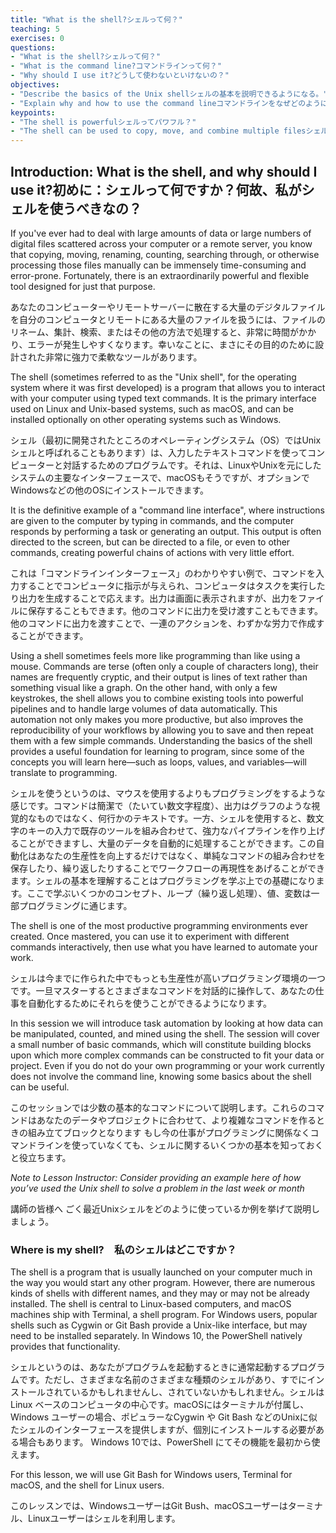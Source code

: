 ```yaml
---
title: "What is the shell?シェルって何？"
teaching: 5
exercises: 0
questions:
- "What is the shell?シェルって何？"
- "What is the command line?コマンドラインって何？"
- "Why should I use it?どうして使わないといけないの？"
objectives:
- "Describe the basics of the Unix shellシェルの基本を説明できるようになる。"
- "Explain why and how to use the command lineコマンドラインをなぜどのように使うのか説明できるようになる"
keypoints:
- "The shell is powerfulシェルってパワフル？"
- "The shell can be used to copy, move, and combine multiple filesシェルは、複数のファイルをコピーしたり、移動したり、結合するために使うことができます。"
---
```

## Introduction: What is the shell, and why should I use it?初めに：シェルって何ですか？何故、私がシェルを使うべきなの？

If you've ever had to deal with large amounts of data or large numbers of digital files scattered across your computer or a remote server, you know that copying, moving, renaming, counting, searching through, or otherwise processing those files manually can be immensely time-consuming and error-prone. Fortunately, there is an extraordinarily powerful and flexible tool designed for just that purpose.

あなたのコンピューターやリモートサーバーに散在する大量のデジタルファイルを自分のコンピュータとリモートにある大量のファイルを扱うには、ファイルのリネーム、集計、検索、またはその他の方法で処理すると、非常に時間がかかり、エラーが発生しやすくなります。幸いなことに、まさにその目的のために設計された非常に強力で柔軟なツールがあります。

The shell (sometimes referred to as the "Unix shell", for the operating system where it was first developed) is a program that allows you to interact with your computer using typed text commands. It is the primary interface used on Linux and Unix-based systems, such as macOS, and can be installed optionally on other operating systems such as Windows. 

シェル（最初に開発されたところのオペレーティングシステム（OS）ではUnixシェルと呼ばれることもあります）は、入力したテキストコマンドを使ってコンピューターと対話するためのプログラムです。それは、LinuxやUnixを元にしたシステムの主要なインターフェースで、macOSもそうですが、オプションでWindowsなどの他のOSにインストールできます。

It is the definitive example of a "command line interface", where instructions are given to the computer by typing in commands, and the computer responds by performing a task or generating an output. This output is often directed to the screen, but can be directed to a file, or even to other commands, creating powerful chains of actions with very little effort.

これは「コマンドラインインターフェース」のわかりやすい例で、コマンドを入力することでコンピュータに指示が与えられ、コンピュータはタスクを実行したり出力を生成することで応えます。出力は画面に表示されますが、出力をファイルに保存することもできます。他のコマンドに出力を受け渡すこともできます。他のコマンドに出力を渡すことで、一連のアクションを、わずかな労力で作成することができます。

Using a shell sometimes feels more like programming than like using a mouse. Commands are terse (often only a couple of characters long), their names are frequently cryptic, and their output is lines of text rather than something visual like a graph. On the other hand, with only a few keystrokes, the shell allows you to combine existing tools into powerful pipelines and to handle large volumes of data automatically. This automation not only makes you more productive, but also improves the reproducibility of your workflows by allowing you to save and then repeat them with a few simple commands. Understanding the basics of the shell provides a useful foundation for learning to program, since some of the concepts you will learn here—such as loops, values, and variables—will translate to programming.

シェルを使うというのは、マウスを使用するよりもプログラミングをするような感じです。コマンドは簡潔で（たいてい数文字程度）、出力はグラフのような視覚的なものではなく、何行かのテキストです。一方、シェルを使用すると、数文字のキーの入力で既存のツールを組み合わせて、強力なパイプラインを作り上げることができますし、大量のデータを自動的に処理することができます。この自動化はあなたの生産性を向上するだけではなく、単純なコマンドの組み合わせを保存したり、繰り返したりすることでワークフローの再現性をあげることができます。シェルの基本を理解することはプログラミングを学ぶ上での基礎になります。ここで学ぶいくつかのコンセプト、ループ（繰り返し処理）、値、変数は一部プログラミングに通じます。

The shell is one of the most productive programming environments ever created. Once mastered, you can use it to experiment with different commands interactively, then use what you have learned to automate your work. 

シェルは今までに作られた中でもっとも生産性が高いプログラミング環境の一つです。一旦マスターするとさまざまなコマンドを対話的に操作して、あなたの仕事を自動化するためにそれらを使うことができるようになります。

In this session we will introduce task automation by looking at how data can be manipulated, counted, and mined using the shell. The session will cover a small number of basic commands, which will constitute building blocks upon which more complex commands can be constructed to fit your data or project. Even if you do not do your own programming or your work currently does not involve the command line, knowing some basics about the shell can be useful.

このセッションでは少数の基本的なコマンドについて説明します。これらのコマンドはあなたのデータやプロジェクトに合わせて、より複雑なコマンドを作るときの組み立てブロックとなります
もし今の仕事がプログラミングに関係なくコマンドラインを使っていなくても、シェルに関するいくつかの基本を知っておくと役立ちます。

*Note to Lesson Instructor: Consider providing an example here of how you’ve used the Unix shell to solve a problem in the last week or month*

講師の皆様へ
ごく最近Unixシェルをどのように使っているか例を挙げて説明しましょう。

### Where is my shell?　私のシェルはどこですか？

The shell is a program that is usually launched on your computer much in the way you would start any other program. However, there are numerous kinds of shells with different names, and they may or may not be already installed. The shell is central to Linux-based computers, and macOS machines ship with Terminal, a shell program. For Windows users, popular shells such as Cygwin or Git Bash provide a Unix-like interface, but may need to be installed separately. In Windows 10, the PowerShell natively provides that functionality.

シェルというのは、あなたがプログラムを起動するときに通常起動するプログラムです。ただし、さまざまな名前のさまざまな種類のシェルがあり、すでにインストールされているかもしれませんし、されていないかもしれません。シェルは Linux ベースのコンピュータの中心です。macOSにはターミナルが付属し、Windows ユーザーの場合、ポピュラーなCygwin や Git Bash などのUnixに似たシェルのインターフェースを提供しますが、個別にインストールする必要がある場合もあります。 Windows 10では、PowerShell にてその機能を最初から使えます。

For this lesson, we will use Git Bash for Windows users, Terminal for macOS, and the shell for Linux users.

このレッスンでは、WindowsユーザーはGit Bush、macOSユーザーはターミナル、Linuxユーザーはシェルを利用します。
